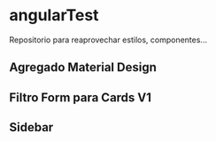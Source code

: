 # angularTest
Repositorio para reaprovechar estilos, componentes...

## Agregado Material Design
## Filtro Form para Cards V1
## Sidebar
